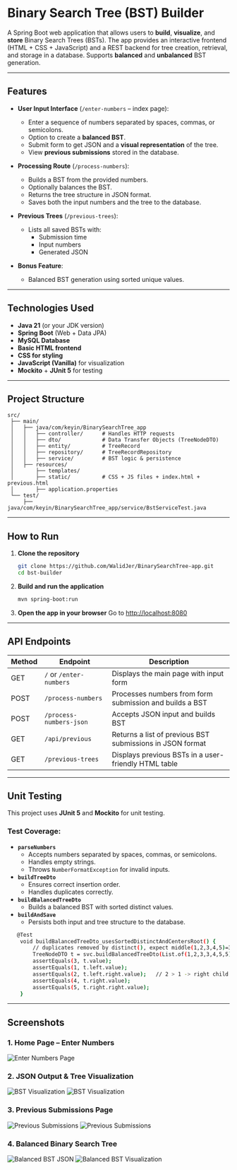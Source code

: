 # Binary Search Tree (BST) Builder

A Spring Boot web application that allows users to **build**, **visualize**, and **store** Binary Search Trees (BSTs).
The app provides an interactive frontend (HTML + CSS + JavaScript) and a REST backend for tree creation, retrieval, and storage in a database.
Supports **balanced** and **unbalanced** BST generation.

---

## Features

- **User Input Interface** (`/enter-numbers` – index page):
    - Enter a sequence of numbers separated by spaces, commas, or semicolons.
    - Option to create a **balanced BST**.
    - Submit form to get JSON and a **visual representation** of the tree.
    - View **previous submissions** stored in the database.

- **Processing Route** (`/process-numbers`):
    - Builds a BST from the provided numbers.
    - Optionally balances the BST.
    - Returns the tree structure in JSON format.
    - Saves both the input numbers and the tree to the database.

- **Previous Trees** (`/previous-trees`):
    - Lists all saved BSTs with:
        - Submission time
        - Input numbers
        - Generated JSON

- **Bonus Feature**:
    - Balanced BST generation using sorted unique values.

---

## Technologies Used

- **Java 21** (or your JDK version)
- **Spring Boot** (Web + Data JPA)
- **MySQL Database** 
- **Basic HTML frontend** 
- **CSS for styling** 
- **JavaScript (Vanilla)** for visualization
- **Mockito** + **JUnit 5** for testing

---

## Project Structure

```
src/
 ├── main/
 │   ├── java/com/keyin/BinarySearchTree_app
 │   │   ├── controller/      # Handles HTTP requests
 │   │   ├── dto/             # Data Transfer Objects (TreeNodeDTO)
 │   │   ├── entity/          # TreeRecord
 │   │   ├── repository/      # TreeRecordRepository
 │   │   ├── service/         # BST logic & persistence
 │   ├── resources/
 │       ├── templates/       
 │       ├── static/          # CSS + JS files + index.html + previous.html
 │       ├── application.properties
 └── test/
     ├── java/com/keyin/BinarySearchTree_app/service/BstServiceTest.java
```

---

## How to Run

1. **Clone the repository**
   ```bash
   git clone https://github.com/WalidJer/BinarySearchTree-app.git
   cd bst-builder
   ```

2. **Build and run the application**
   ```bash
   mvn spring-boot:run
   ```

3. **Open the app in your browser**
   Go to [http://localhost:8080](http://localhost:8080)

---

##  API Endpoints

| Method | Endpoint                   | Description |
|--------|----------------------------|-------------|
| GET    | `/` or `/enter-numbers`     | Displays the main page with input form |
| POST   | `/process-numbers`          | Processes numbers from form submission and builds a BST |
| POST   | `/process-numbers-json`     | Accepts JSON input and builds BST |
| GET    | `/api/previous`             | Returns a list of previous BST submissions in JSON format |
| GET    | `/previous-trees`           | Displays previous BSTs in a user-friendly HTML table |

---

## Unit Testing

This project uses **JUnit 5** and **Mockito** for unit testing.

### Test Coverage:
- **`parseNumbers`**
    - Accepts numbers separated by spaces, commas, or semicolons.
    - Handles empty strings.
    - Throws `NumberFormatException` for invalid inputs.
- **`buildTreeDto`**
    - Ensures correct insertion order.
    - Handles duplicates correctly.
- **`buildBalancedTreeDto`**
    - Builds a balanced BST with sorted distinct values.
- **`buildAndSave`**
    - Persists both input and tree structure to the database.

```bash
   @Test
    void buildBalancedTreeDto_usesSortedDistinctAndCentersRoot() {
        // duplicates removed by distinct(), expect middle(1,2,3,4,5)=3
        TreeNodeDTO t = svc.buildBalancedTreeDto(List.of(1,2,3,3,4,5,5));
        assertEquals(3, t.value);
        assertEquals(1, t.left.value);
        assertEquals(2, t.left.right.value);   // 2 > 1 -> right child
        assertEquals(4, t.right.value);
        assertEquals(5, t.right.right.value);
    }
```


---

## Screenshots

### 1. Home Page – Enter Numbers
![Enter Numbers Page](Screenshots/home-page.png)

### 2. JSON Output & Tree Visualization
![BST Visualization](Screenshots/json.png)
![BST Visualization](Screenshots/visual.png)

### 3. Previous Submissions Page
![Previous Submissions](Screenshots/previous.png)
![Previous Submissions](Screenshots/previous2.png)

### 4. Balanced Binary Search Tree
![Balanced BST JSON](Screenshots/balanced1.png)
![Balanced BST Visualization](Screenshots/balanced2.png)




